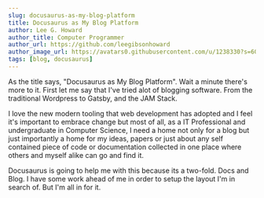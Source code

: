 ```yaml
---
slug: docusaurus-as-my-blog-platform
title: Docusaurus as My Blog Platform
author: Lee G. Howard
author_title: Computer Programmer
author_url: https://github.com/leegibsonhoward
author_image_url: https://avatars0.githubusercontent.com/u/1238330?s=60&v=4
tags: [blog, docusaurus]
---
```


As the title says, "Docusaurus as My Blog Platform". Wait a minute there's
more to it. First let me say that I've tried alot of blogging software.
From the traditional Wordpress to Gatsby, and the JAM Stack.

<!--truncate-->

I love the new modern tooling that web development has adopted and I feel it's
important to embrace change but most of all, as a IT Professional and
undergraduate in Computer Science, I need a home not only for a blog but just
importantly a home for my ideas, papers or just about any self contained piece
of code or documentation collected in one place where others and myself alike
can go and find it.

Docusaurus is going to help me with this because its a two-fold. Docs and Blog.
I have some work ahead of me in order to setup the layout I'm in search of. But
I'm all in for it.
